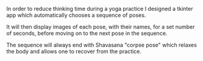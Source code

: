  In order to reduce thinking time during a yoga practice I designed a tkinter app which automatically chooses a sequence of poses.

It will then display images of each pose, with their names, for a set number of seconds, before moving on to the next pose in the sequence.

The sequence will always end with Shavasana "corpse pose" which relaxes the body and allows one to recover from the practice. 